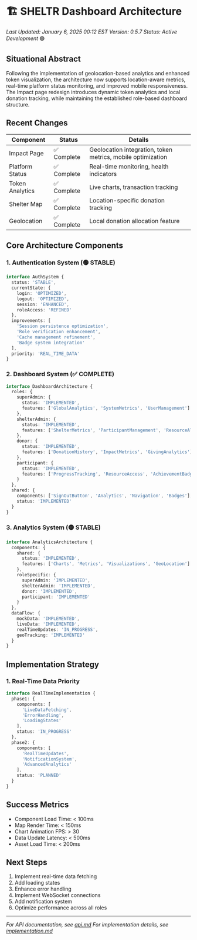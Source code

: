 # 🏗️ SHELTR Dashboard Architecture
*Last Updated: January 6, 2025 00:12 EST*
*Version: 0.5.7*
*Status: Active Development* 🟢

## Situational Abstract
Following the implementation of geolocation-based analytics and enhanced token visualization, the architecture now supports location-aware metrics, real-time platform status monitoring, and improved mobile responsiveness. The Impact page redesign introduces dynamic token analytics and local donation tracking, while maintaining the established role-based dashboard structure.

## Recent Changes
| Component | Status | Details |
|-----------|---------|---------|
| Impact Page | ✅ Complete | Geolocation integration, token metrics, mobile optimization |
| Platform Status | ✅ Complete | Real-time monitoring, health indicators |
| Token Analytics | ✅ Complete | Live charts, transaction tracking |
| Shelter Map | ✅ Complete | Location-specific donation tracking |
| Geolocation | ✅ Complete | Local donation allocation feature |

## Core Architecture Components

### 1. Authentication System (🟢 STABLE)
```typescript
interface AuthSystem {
  status: 'STABLE',
  currentState: {
    login: 'OPTIMIZED',
    logout: 'OPTIMIZED',
    session: 'ENHANCED',
    roleAccess: 'REFINED'
  },
  improvements: [
    'Session persistence optimization',
    'Role verification enhancement',
    'Cache management refinement',
    'Badge system integration'
  ],
  priority: 'REAL_TIME_DATA'
}
```

### 2. Dashboard System (✅ COMPLETE)
```typescript
interface DashboardArchitecture {
  roles: {
    superAdmin: {
      status: 'IMPLEMENTED',
      features: ['GlobalAnalytics', 'SystemMetrics', 'UserManagement']
    },
    shelterAdmin: {
      status: 'IMPLEMENTED',
      features: ['ShelterMetrics', 'ParticipantManagement', 'ResourceAllocation']
    },
    donor: {
      status: 'IMPLEMENTED',
      features: ['DonationHistory', 'ImpactMetrics', 'GivingAnalytics']
    },
    participant: {
      status: 'IMPLEMENTED',
      features: ['ProgressTracking', 'ResourceAccess', 'AchievementBadges']
    }
  },
  shared: {
    components: ['SignOutButton', 'Analytics', 'Navigation', 'Badges'],
    status: 'IMPLEMENTED'
  }
}
```

### 3. Analytics System (🟡 STABLE)
```typescript
interface AnalyticsArchitecture {
  components: {
    shared: {
      status: 'IMPLEMENTED',
      features: ['Charts', 'Metrics', 'Visualizations', 'GeoLocation']
    },
    roleSpecific: {
      superAdmin: 'IMPLEMENTED',
      shelterAdmin: 'IMPLEMENTED',
      donor: 'IMPLEMENTED',
      participant: 'IMPLEMENTED'
    }
  },
  dataFlow: {
    mockData: 'IMPLEMENTED',
    liveData: 'IMPLEMENTED',
    realTimeUpdates: 'IN_PROGRESS',
    geoTracking: 'IMPLEMENTED'
  }
}
```

## Implementation Strategy

### 1. Real-Time Data Priority
```typescript
interface RealTimeImplementation {
  phase1: {
    components: [
      'LiveDataFetching',
      'ErrorHandling',
      'LoadingStates'
    ],
    status: 'IN_PROGRESS'
  },
  phase2: {
    components: [
      'RealTimeUpdates',
      'NotificationSystem',
      'AdvancedAnalytics'
    ],
    status: 'PLANNED'
  }
}
```

## Success Metrics
- Component Load Time: < 100ms
- Map Render Time: < 150ms
- Chart Animation FPS: > 30
- Data Update Latency: < 500ms
- Asset Load Time: < 200ms

## Next Steps
1. Implement real-time data fetching
2. Add loading states
3. Enhance error handling
4. Implement WebSocket connections
5. Add notification system
6. Optimize performance across all roles

---
*For API documentation, see [api.md](./api.md)*
*For implementation details, see [implementation.md](./implementation.md)*
